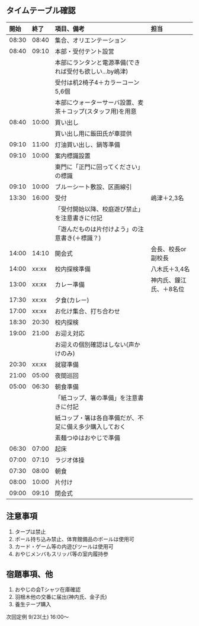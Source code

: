 ## タイムテーブル確認

| 開始 | 終了 | 項目、備考 | 担当 |
| :-- | :-- | :-- | :-- |
| 08:30 | 08:40 | 集合、オリエンテーション |  |
| 08:40 | 09:10 | 本部・受付テント設営 |  |
|  |  | 本部にランタンと電源準備(できれば受付も欲しい...by嶋津) |  |
|  |  | 受付は机2椅子4＋カラーコーン5,6個 |  |
|  |  | 本部にウォーターサーバ設置、麦茶＋コップ(スタッフ用)を用意 |  |
| 08:40 | 10:00 | 買い出し |  |
|  |  | 買い出し用に飯田氏が車提供 |  |
| 09:10 | 11:00 | 灯油買い出し、鍋等準備 |  |
| 09:10 | 10:00 | 案内標識設置 |  |
|  |  | 東門に「正門に回ってください」の標識 |  |
| 09:10 | 10:00 | ブルーシート敷設、区画線引 |  |
| 13:30 | 16:00 | 受付 | 嶋津＋2,3名 |
|  |  | 「受付開始以降、校庭遊び禁止」を注意書きに付記 |  |
|  |  | 「遊んだものは片付けよう」の注意書き(＋標識？) |  |
| 14:00 | 14:10 | 開会式 | 会長、校長or副校長 |
| 14:00 | xx:xx | 校内探検準備 | 八木氏＋3,4名 |
| 13:00 | xx:xx | カレー準備 | 神内氏、鐘江氏、＋8名位 |
| 17:30 | xx:xx | 夕食(カレー) |  |
| 17:00 | xx:xx | お化け集合、打ち合わせ |  |
| 18:30 | 20:30 | 校内探検 |  |
| 19:00 | 21:00 | お迎え対応 |  |
|  |  | お迎えの個別確認はしない(声かけのみ) |  |
| 20:30 | xx:xx | 就寝準備 |  |
| 21:00 | 05:00 | 夜間巡回 |  |
| 05:00 | 06:30 | 朝食準備 |  |
|  |  | 「紙コップ、箸の準備」を注意書きに付記 |  |
|  |  | 紙コップ・箸は各自準備だが、不足に備え多少購入しておく |  |
|  |  | 素麺つゆはおやじで準備 |  |
| 06:30 | 07:00 | 起床 |  |
| 07:00 | 07:10 | ラジオ体操 |  |
| 07:30 | 08:00 | 朝食 |  |
| 08:00 | 10:00 | 片付け |  |
| 09:00 | 09:10 | 閉会式 |  |

## 注意事項

1. タープは禁止
1. ボール持ち込み禁止、体育館備品のボールは使用可
1. カード・ゲーム等の内遊びツールは使用可
1. おやじメンバもスリッパ等の室内履持参

## 宿題事項、他

1. おやじの会Tシャツ在庫確認
1. 羽根木他の交番に届出(神内氏、金子氏)
1. 養生テープ購入

次回定例 9/23(土) 16:00〜